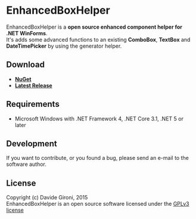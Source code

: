 # EnhancedBoxHelper


EnhancedBoxHelper is a **open source enhanced component helper for .NET WinForms**.  
It's adds some advanced functions to an existing **ComboBox**, **TextBox** and **DateTimePicker** by using the generator helper.


## Download

+ **[NuGet](https://www.nuget.org/packages/DG.EnhancedBoxHelpers)**
+ **[Latest Release](../../releases/latest)**


## Requirements

* Microsoft Windows with .NET Framework 4, .NET Core 3.1, .NET 5 or later


## Development

If you want to contribute, or you found a bug, please send an e-mail to the software author.


## License

Copyright (c) Davide Gironi, 2015  
EnhancedBoxHelper is an open source software licensed under the [GPLv3 license](http://opensource.org/licenses/GPL-3.0)